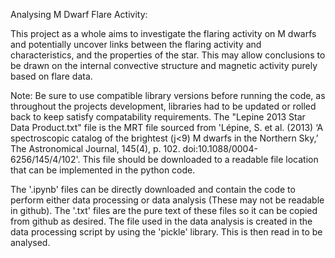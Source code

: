 Analysing M Dwarf Flare Activity:

This project as a whole aims to investigate the flaring activity on M dwarfs and potentially uncover links between the flaring activity and characteristics, and the properties of the star.
This may allow conclusions to be drawn on the internal convective structure and magnetic activity purely based on flare data.

Note: Be sure to use compatible library versions before running the code, as throughout the projects development, libraries had to be updated or rolled back to keep satisfy compatability requirements. The "Lepine 2013 Star Data Product.txt" file is the MRT file sourced from 'Lépine, S. et al. (2013) ‘A spectroscopic catalog of the brightest (j<9) M dwarfs in the Northern Sky,’ The Astronomical Journal, 145(4), p. 102. doi:10.1088/0004-6256/145/4/102'. This file should be downloaded to a readable file location that can be implemented in the python code.  

The '.ipynb' files can be directly downloaded and contain the code to perform either data processing or data analysis (These may not be readable in github). The '.txt' files are the pure text of these files so it can be copied from github as desired. The file used in the data analysis is created in the data processing script by using the 'pickle' library. This is then read in to be analysed.
